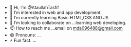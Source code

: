 - 👋 Hi, I’m @AtaullahTasfif
- 👀 I’m interested in web and app development
- 🌱 I’m currently learning Basic HTML,CSS AND JS
- 💞️ I’m looking to collaborate on ...learning web developing.
- 📫 How to reach me ...email on mda096488@gmail.com
- 😄 Pronouns: ...
- ⚡ Fun fact: ...

<!---
AtaullahTasfif/Ataulla is a ✨ special ✨ repository because its `README.md` (this file) appears on your GitHub profile.
You can click the Preview link to take a look at your changes.
--->
